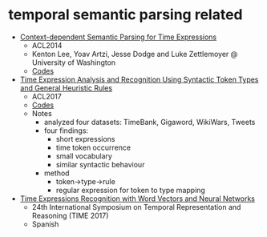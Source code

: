 # temporal semantic parsing related
* [Context-dependent Semantic Parsing for Time Expressions](https://homes.cs.washington.edu/~kentonl/pub/ladz-acl.2014.pdf)
  - ACL2014
  - Kenton Lee, Yoav Artzi, Jesse Dodge and Luke Zettlemoyer @ University of Washington
  - [Codes](https://bitbucket.org/kentonl/uwtime-standalone)
* [Time Expression Analysis and Recognition Using Syntactic Token Types and General Heuristic Rules](http://www.aclweb.org/anthology/P17-1039)
  - ACL2017
  - [Codes](https://github.com/zhongxiaoshi/syntime)
  - Notes
    - analyzed four datasets: TimeBank, Gigaword, WikiWars, Tweets
    - four findings:
      - short expressions
      - time token occurrence
      - small vocabulary
      - similar syntactic behaviour
    - method
      - token->type->rule
      - regular expression for token to type mapping
* [Time Expressions Recognition with Word Vectors and Neural Networks](http://drops.dagstuhl.de/opus/volltexte/2017/7925/pdf/LIPIcs-TIME-2017-12.pdf)
  - 24th International Symposium on Temporal Representation and Reasoning (TIME 2017)
  - Spanish
